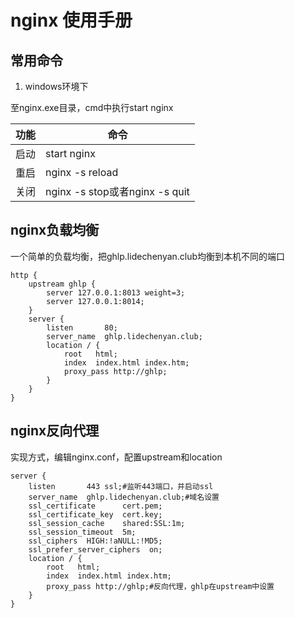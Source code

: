 ﻿# nginx 使用手册
## 常用命令

 1. windows环境下

至nginx.exe目录，cmd中执行start nginx

|功能| 命令 |
|---------|-------|
|启动| start nginx |
|  重启       | nginx -s reload |
|关闭|nginx -s stop或者nginx -s quit|

## nginx负载均衡

一个简单的负载均衡，把ghlp.lidechenyan.club均衡到本机不同的端口

    http {
		upstream ghlp {
			server 127.0.0.1:8013 weight=3;
			server 127.0.0.1:8014;
		}
		server {
	        listen       80;
	        server_name  ghlp.lidechenyan.club;
	        location / {
	            root   html;
	            index  index.html index.htm;
				proxy_pass http://ghlp;
	        }
		}
	}


## nginx反向代理

实现方式，编辑nginx.conf，配置upstream和location

    server {
        listen       443 ssl;#监听443端口，并启动ssl
        server_name  ghlp.lidechenyan.club;#域名设置
        ssl_certificate      cert.pem;
        ssl_certificate_key  cert.key;
        ssl_session_cache    shared:SSL:1m;
        ssl_session_timeout  5m;
        ssl_ciphers  HIGH:!aNULL:!MD5;
        ssl_prefer_server_ciphers  on;
        location / {
            root   html;
            index  index.html index.htm;
			proxy_pass http://ghlp;#反向代理，ghlp在upstream中设置
        }
    }
